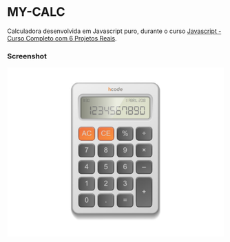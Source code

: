 # MY-CALC

Calculadora desenvolvida em Javascript puro, durante o curso [Javascript - Curso Completo com 6 Projetos Reais](https://www.udemy.com/course/javascript-curso-completo/).

### Screenshot
![Calculadora](https://github.com/luiizsilverio/my-calc/blob/main/assets/calc.png)
